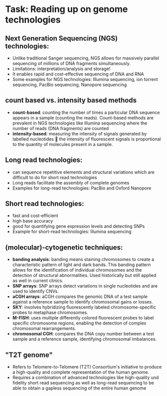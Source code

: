# Task: Reading up on genome technologies

## Next Generation Sequencing (NGS) technologies:
-	Unlike traditional Sanger sequencing, NGS allows for massively parallel sequencing of millions of DNA fragments simultaneously.
-	Limitations: interpretation/analysis and storage!
-	It enables rapid and cost-effective sequencing of DNA and RNA
-	Some examples for NGS technologies: Illumina sequencing, ion torrent sequencing, PacBio sequencing, Nanopore sequencing

## count based vs. intensity based methods
-	**count-based**: counting the number of times a particular DNA sequence appears in a sample (counting the reads). Count-based methods are prevalent in NGS technologies like Illumina sequencing where the number of reads (DNA fragments) are counted
-	**intensity-based**: measuring the intensity of signals generated by labelled nucleotides  the intensity of fluorescent signals is proportional to the quantity of molecules present in a sample.

## Long read technologies:
-	can sequence repetitive elements and structural variations which are difficult to do for short read technologies
-	Long reads facilitate the assembly of complete genomes
-	Examples for long-read technologies: PacBio and Oxford Nanopore

## Short read technologies:
-	fast and cost-efficient
-	high base accuracy
-	good for quantifying gene expression levels and detecting SNPs
-	Example for short-read technologies: Illumina sequencing

## (molecular)-cytogenetic techniques: 
-	**banding analysis**: banding means staining chromosomes to create a characteristic pattern of light and dark bands. This banding pattern allows for the identification of individual chromosomes and the detection of structural abnormalities. Used historically but still applied as well in current clinics.
-	**SNP arrays**: SNP arrays detect variations in single nucleotides and are used to identify CNVs.
-	**aCGH arrays**: aCGH compares the genomic DNA of a test sample against a reference sample to identify chromosomal gains or losses.
-	**SKY**: involves hybridizing fluorescently labeled chromosome-specific probes to metaphase chromosomes.
-	**M-FISH**: uses multiple differently colored fluorescent probes to label specific chromosome regions, enabling the detection of complex chromosomal rearrangements.
-	**chromosomal CGH**: compares the DNA copy number between a test sample and a reference sample, identifying chromosomal imbalances.

## "T2T genome" 
-	Refers to Telomere-to-Telomere (T2T) Consortium's initiative to produce a high-quality and complete representation of the human genome.
-	Requires a combination of advanced technologies like high-quality und fidelity short read sequencing as well as long-read sequencing to be able to obtain a gapless sequencing of the entire human genome
